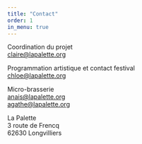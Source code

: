 ```yaml
---
title: "Contact"
order: 1
in_menu: true
---
```

Coordination du projet  
claire@lapalette.org


Programmation artistique et contact festival  
chloe@lapalette.org 


Micro-brasserie  
anais@lapalette.org  
agathe@lapalette.org  




La Palette  
3 route de Frencq  
62630 Longvilliers 
